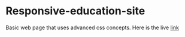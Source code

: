 # Responsive-education-site

Basic web page that uses advanced css concepts. Here is the live [link](https://educatorsite.netlify.app/)
